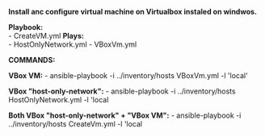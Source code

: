 **Install anc configure virtual machine on Virtualbox instaled on windwos.**

**Playbook:**<br>
    - CreateVM.yml
**Plays:**<br>
    - HostOnlyNetwork.yml
    - VBoxVm.yml

**COMMANDS:**<br>
  
**VBox VM:**
    - ansible-playbook -i ../inventory/hosts VBoxVm.yml -l 'local'
 
**VBox "host-only-network":**
    - ansible-playbook -i ../inventory/hosts HostOnlyNetwork.yml -l 'local
 
**Both VBox "host-only-network" + "VBox VM":**
    - ansible-playbook -i ../inventory/hosts CreateVm.yml -l 'local

